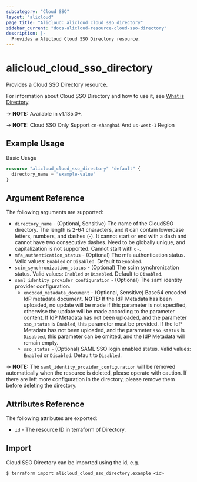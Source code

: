 ```yaml
---
subcategory: "Cloud SSO"
layout: "alicloud"
page_title: "Alicloud: alicloud_cloud_sso_directory"
sidebar_current: "docs-alicloud-resource-cloud-sso-directory"
description: |-
  Provides a Alicloud Cloud SSO Directory resource.
---
```


# alicloud\_cloud\_sso\_directory

Provides a Cloud SSO Directory resource.

For information about Cloud SSO Directory and how to use it, see [What is Directory](https://www.alibabacloud.com/help/doc-detail/263624.html).

-> **NOTE:** Available in v1.135.0+.

-> **NOTE:** Cloud SSO Only Support `cn-shanghai` And `us-west-1` Region

## Example Usage

Basic Usage

```terraform
resource "alicloud_cloud_sso_directory" "default" {
  directory_name = "example-value"
}

```

## Argument Reference

The following arguments are supported:

* `directory_name` - (Optional, Sensitive) The name of the CloudSSO directory. The length is 2-64 characters, and it can contain lowercase letters, numbers, and dashes (-). It cannot start or end with a dash and cannot have two consecutive dashes. Need to be globally unique, and capitalization is not supported. Cannot start with `d-`.
* `mfa_authentication_status` - (Optional) The mfa authentication status. Valid values: `Enabled` or `Disabled`. Default to `Enabled`.
* `scim_synchronization_status` - (Optional) The scim synchronization status. Valid values: `Enabled` or `Disabled`. Default to `Disabled`.
* `saml_identity_provider_configuration` - (Optional) The saml identity provider configuration.
  * `encoded_metadata_document` - (Optional, Sensitive) Base64 encoded IdP metadata document. **NOTE:** If the IdP Metadata has been uploaded, no update will be made if this parameter is not specified, otherwise the update will be made according to the parameter content. If IdP Metadata has not been uploaded, and the parameter `sso_status` is `Enabled`, this parameter must be provided. If the IdP Metadata has not been uploaded, and the parameter `sso_status` is `Disabled`, this parameter can be omitted, and the IdP Metadata will remain empty.
  * `sso_status` - (Optional) SAML SSO login enabled status. Valid values: `Enabled` or `Disabled`. Default to `Disabled`.

-> **NOTE:** The `saml_identity_provider_configuration` will be removed automatically when the resource is deleted, please operate with caution. If there are left more configuration in the directory, please remove them before deleting the directory.

## Attributes Reference

The following attributes are exported:

* `id` - The resource ID in terraform of Directory.

## Import

Cloud SSO Directory can be imported using the id, e.g.

```
$ terraform import alicloud_cloud_sso_directory.example <id>
```

